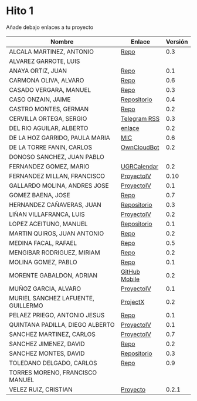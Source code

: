 # Hito 1

Añade debajo enlaces a tu proyecto

| Nombre | Enlace | Versión |
|--------|--------|---------|
| ALCALA MARTINEZ, ANTONIO | [Repo](https://github.com/AntonioAlcM/ProyectoIV17-18) | 0.3 |
| ALVAREZ GARROTE, LUIS | | |
| ANAYA ORTIZ, JUAN| [Repo](https://github.com/JaoChaos/Bot_Telegram) | 0.1 |
| CARMONA OLIVA, ALVARO| [Repo](https://github.com/alvarocarmona6/ProyectoIV) | 0.6 |
| CASADO VERGARA, MANUEL|[Repo](https://github.com/cvlolo/IV-Proyecto/) | 0.3 |
| CASO ONZAIN, JAIME | [Repositorio](https://github.com/jimcase/IV-17-18-Proyectos) | 0.4 |
| CASTRO MONTES, GERMAN | [Repo](https://github.com/patamimbre/IV_Proyecto) | 0.2 |
| CERVILLA ORTEGA, SERGIO| [Telegram RSS](https://github.com/Cerv1/IV-Project) | 0.3 |
| DEL RIO AGUILAR, ALBERTO| [enlace](https://github.com/berbus/proyectoIV) | 0.2 |
| DE LA HOZ GARRIDO, PAULA MARIA| [MIC](https://github.com/terceranexus6/MappingInternetCensorship) | 0.6 |
| DE LA TORRE FANIN, CARLOS| [OwnCloudBot](https://github.com/elsudano/OwncloudBot) | 0.2 |
| DONOSO SANCHEZ, JUAN PABLO| | |
| FERNANDEZ GOMEZ, MARIO|[UGRCalendar](https://github.com/mariofg92/ivmario) | 0.2 |
| FERNANDEZ MILLAN, FRANCISCO| [ProyectoIV](https://github.com/franfermi/Infraestructura-Virtual_IV) | 0.10 |
| GALLARDO MOLINA, ANDRES JOSE| [ProyectoIV](https://github.com/Maverick94/IV_Proyecto)| 0.1 |
| GOMEZ BAENA, JOSE| [Repo](https://github.com/josegob/IV-Proyecto) | 0.7 |
| HERNANDEZ CAÑAVERAS, JUAN|[Repositorio](https://github.com/MagicJHC10/Proyecto-IV) |0.3|
| LIÑAN VILLAFRANCA, LUIS|[ProyectoIV](https://github.com/lulivi/bot-calendario-telegram)|0.2|
| LOPEZ ACEITUNO, MANUEL|[Repositorio](https://github.com/manuellopez92/ProyectoIV) |0.1 |
| MARTIN QUIROS, JUAN ANTONIO|[Repo](https://github.com/marquirj/ProyectoSkull) |0.2 |
| MEDINA FACAL, RAFAEL| [Repo](https://github.com/Medfac9/Proyecto_IV) | 0.5 |
| MENGIBAR RODRIGUEZ, MIRIAM| [Repo](https://github.com/mirismr/proyectoIV17-18) | 0.2 |
| MOLINA GOMEZ, PABLO| [Repo](https://github.com/pmolinag/proyecto) | 0.1 |
| MORENTE GABALDON, ADRIAN| [GitHub Mobile](https://github.com/adrianmorente/PracticasIV) | 0.2 |
| MUÑOZ GARCIA, ALVARO|[ProyectoIV](https://github.com/alvaromgs/proyectoIV-1718)|0.1|
| MURIEL SANCHEZ LAFUENTE, GUILLERMO|[ProjectX](https://github.com/guillesiesta/ProjectX)|0.2|
| PELAEZ PRIEGO, ANTONIO JESUS| [Repo](https://github.com/ajpelaez/IV-Proyecto) | 0.1 |
| QUINTANA PADILLA, DIEGO ALBERTO|[ProyectoIV](https://github.com/dialpa/IV-Proyecto)|0.1|
| SANCHEZ MARTINEZ, CARLOS | [ProyectoIV](https://github.com/CharlySM/Proyecto-IV) | 0.7 |
| SANCHEZ JIMENEZ, DAVID| [Repo](https://github.com/Koltharius/ProyectoIV) | 0.2 |
| SANCHEZ MONTES, DAVID| [Repositorio](https://github.com/Anixo/ProyectoIV) | 0.3 |
| TOLEDANO DELGADO, CARLOS| [Repo](https://github.com/carlillostole/proyectoIV17-18) | 0.9 |
| TORRES MORENO, FRANCISCO MANUEL| | |
| VELEZ RUIZ, CRISTIAN| [Proyecto](https://github.com/ainokila/ProyectoIV) | 0.2.1|
